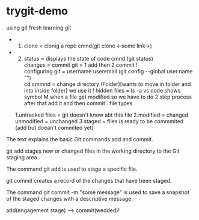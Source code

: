 # trygit-demo

using git fresh
learning git
<br>

- 1. clone = clonig a repo cmnd(git clone <-some link->)
- 2. status = displays the state of code cmnd (git status)
     <br>
     changes = commit
     git = 1 add then 2 commit !
     <br>
     configuring git = username useremail (git config --global user.name "")
     <br>
     cd cmmnd = change directory (Folder)[wants to move in folder and into inside folder] we use it !
     hidden files = ls -a
     vs code shows symbol M when a file get modified
     so we have to do 2 step process after that
     add it and then commit .
     file types

  1.untracked files = git doesn't know abt this file
  2.modified = changed unmodified = unchanged
  3.staged = files is ready to be commmited (add but doean't commited yet)

The text explains the basic Git commands add and commit.

git add stages new or changed files in the working directory to the Git staging area.

The command git add <file name> is used to stage a specific file.

git commit creates a record of the changes that have been staged.

The command git commit -m "some message" is used to save a snapshot of the staged changes with a descriptive message.

add(engagement stage) --> commit(wedded)!
